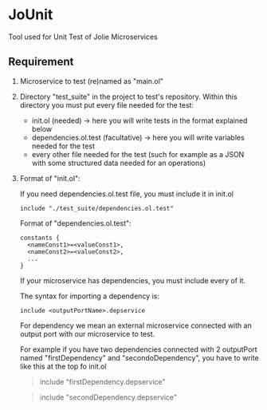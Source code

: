 # JoUnit
Tool used for Unit Test of Jolie Microservices

## Requirement

1. Microservice to test (re)named as "main.ol"

1. Directory "test_suite" in the project to test's repository.
    Within this directory you must put every file needed for the test:
    - init.ol (needed) -> here you will write tests in the format explained below
    - dependencies.ol.test (facultative) -> here you will write variables needed for the test
    - every other file needed for the test (such for example as a JSON with some structured data needed for an operations)

1. Format of "init.ol":

    If you need dependencies.ol.test file, you must include it in init.ol

    ```
    include "./test_suite/dependencies.ol.test"
    ```

    Format of "dependencies.ol.test":
    
    ```
    constants {
      <nameConst1>=<valueConst1>,
      <nameConst2>=<valueConst2>,
      ...
    }
    ```

    If your microservice has dependencies, you must include every of it.

    The syntax for importing a dependency is:
    
    ```
    include <outputPortName>.depservice
    ```
    For dependency we mean an external microservice connected with an output port with our microservice to test.

    For example if you have two dependencies connected with 2 outputPort named "firstDependency" and "secondoDependency", you have to write like this at the top fo init.ol
    
    >include "firstDependency.depservice"
    
    >include "secondDependency.depservice"
    
